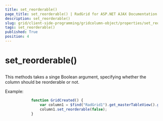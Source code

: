 ```yaml
---
title: set_reorderable()
page_title: set_reorderable() | RadGrid for ASP.NET AJAX Documentation
description: set_reorderable()
slug: grid/client-side-programming/gridcolumn-object/properties/set_reorderable()
tags: set_reorderable()
published: True
position: 4
---
```


# set_reorderable()



## 

This methods takes a singe Boolean argument, specifying whether the column should be reorderable or not.

Example:

````JavaScript
	        function GridCreated() {
	            var column1 = $find("RadGrid1").get_masterTableView().get_columns()[0];
	            column1.set_reorderable(false);
	        }
````


